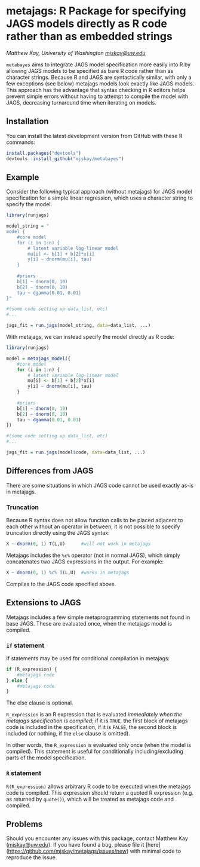 # metajags: R Package for specifying JAGS models directly as R code rather than as embedded strings 

_Matthew Kay, University of Washington <mjskay@uw.edu>_

`metabayes`  aims to integrate JAGS model specification more easily into R by
allowing JAGS models to be specified as bare R code rather than as character
strings. Because R and JAGS are syntactically similar, with only a few 
exceptions (see below) metajags models look exactly like JAGS models. This
approach has the advantage that syntax checking in R editors helps prevent
simple errors without having to attempt to compile the model with JAGS, 
decreasing turnaround time when iterating on models.  

## Installation

You can install the latest development version from GitHub with these R
commands:

```r
install.packages("devtools")
devtools::install_github("mjskay/metabayes")
```

## Example

Consider the following typical approach (without metajags) for JAGS model specification for
a simple linear regression, which uses a character string to specify the model:

```r
library(runjags)

model_string = "
model {
    #core model
    for (i in 1:n) {
        # latent variable log-linear model
        mu[i] <- b[1] + b[2]*x[i]
        y[i] ~ dnorm(mu[i], tau)
    }
    
    #priors
    b[1] ~ dnorm(0, 10)
    b[2] ~ dnorm(0, 10)
    tau ~ dgamma(0.01, 0.01)
}"

#(some code setting up data_list, etc) 
#...

jags_fit = run.jags(model_string, data=data_list, ...)
```

With metajags, we can instead specify the model directly as R code:

```r
library(runjags)

model = metajags_model({
    #core model
    for (i in 1:n) {
        # latent variable log-linear model
        mu[i] <- b[1] + b[2]*x[i]
        y[i] ~ dnorm(mu[i], tau)
    }
    
    #priors
    b[1] ~ dnorm(0, 10)
    b[2] ~ dnorm(0, 10)
    tau ~ dgamma(0.01, 0.01)
})

#(some code setting up data_list, etc) 
#...

jags_fit = run.jags(model$code, data=data_list, ...)
```

## Differences from JAGS
There are some situations in which JAGS code cannot be used exactly as-is
in metajags.

### Truncation 
Because R syntax does not allow function calls to be placed adjacent to each other
without an operator in between, it is not possible to specify truncation directly
using the JAGS syntax:

```r
X ~ dnorm(0, 1) T(L,U)      #will not work in metajags
```

Metajags includes the `%c%` operator (not in normal JAGS), which simply concatenates 
two JAGS expressions in the output. For example:

```r
X ~ dnorm(0, 1) %c% T(L,U)  #works in metajags
```

Compiles to the JAGS code specified above.


## Extensions to JAGS

Metajags includes a few simple metaprogramming statements not found in base JAGS. These
are evaluated once, when the metajags model is compiled.

### `if` statement

If statements may be used for conditional compilation in metajags:

```r
if (R_expression) {
    #metajags code
} else {
    #metajags code
}
```

The else clause is optional.

`R_expression` is an R expression that is evaluated _immediately
when the metajags specification is compiled_; if it is `TRUE`, the first 
block of metajags code is included in the specification, if it is `FALSE`, the
second block is included (or nothing, if the `else` clause is omitted). 

In other words, the `R_expression` is evaluated only once (when the model is compiled). 
This statement is useful for conditionally including/excluding parts of the model specification.

### `R` statement
`R(R_expression)` allows arbitrary R code to be executed when the metajags code is compiled.
This expression should return a quoted R expression (e.g. as returned by `quote()`), which
will be treated as metajags code and compiled.


## Problems

Should you encounter any issues with this package, contact Matthew Kay
(<mjskay@uw.edu>). If you have found a bug, please file it [here]
(https://github.com/mjskay/metajags/issues/new) with minimal code to reproduce
the issue.

